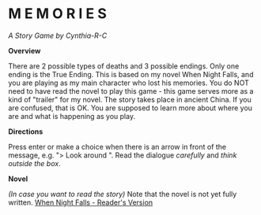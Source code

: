 # M E M O R I E S

_A Story Game by Cynthia-R-C_

**Overview**

There are 2 possible types of deaths and 3 possible endings. Only one ending is the True Ending. This is based on my novel When Night Falls, and you are playing as my main character who lost his memories. You do NOT need to have read the novel to play this game - this game serves more as a kind of "trailer" for my novel. The story takes place in ancient China.
If you are confused, that is OK. You are supposed to learn more about where you are and what is happening as you play.

**Directions**

Press enter or make a choice when there is an arrow in front of the message, e.g. "> Look around ".
Read the dialogue _carefully_ and _think outside the box_.

**Novel**

_(In case you want to read the story)_
Note that the novel is not yet fully written.
[When Night Falls - Reader's Version](https://docs.google.com/document/d/1CHX_VCO8i414RT6AxyZ6kxImT3FTd9F0iJNZd4_3d8w/edit?tab=t.0)
